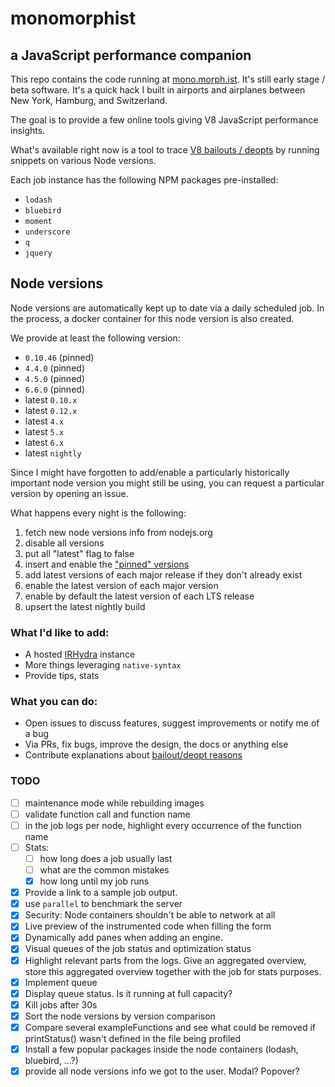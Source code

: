 # monomorphist
## a JavaScript performance companion

This repo contains the code running at [mono.morph.ist](https://mono.morph.ist). It's still early stage / beta software. It's a quick hack I built in airports and airplanes between New York, Hamburg, and Switzerland.

The goal is to provide a few online tools giving V8 JavaScript performance insights.

What's available right now is a tool to trace [V8 bailouts / deopts](http://vhf.github.io/blog/2016/01/22/chromium-chrome-v8-crankshaft-bailout-reasons/) by running snippets on various Node versions.

Each job instance has the following NPM packages pre-installed:

- `lodash`
- `bluebird`
- `moment`
- `underscore`
- `q`
- `jquery`

## Node versions

Node versions are automatically kept up to date via a daily scheduled job. In the process, a docker container for this node version is also created.

We provide at least the following version:

- `0.10.46` (pinned)
- `4.4.0` (pinned)
- `4.5.0` (pinned)
- `6.6.0` (pinned)
- latest `0.10.x`
- latest `0.12.x`
- latest `4.x`
- latest `5.x`
- latest `6.x`
- latest `nightly`

Since I might have forgotten to add/enable a particularly historically important node version you might still be using, you can request a particular version by opening an issue.

What happens every night is the following:

1. fetch new node versions info from nodejs.org
2. disable all versions
3. put all "latest" flag to false
4. insert and enable the ["pinned" versions](https://github.com/vhf/monomorphist/blob/43474419811e5b60f7900aa5cc8bf21dc1841bda/webapp/imports/api/nodes/methods.js#L22-L27)
5. add latest versions of each major release if they don't already exist
6. enable the latest version of each major version
7. enable by default the latest version of each LTS release
8. upsert the latest nightly build

### What I'd like to add:

* A hosted [IRHydra](https://github.com/mraleph/irhydra) instance
* More things leveraging `native-syntax`
* Provide tips, stats

### What you can do:

* Open issues to discuss features, suggest improvements or notify me of a bug
* Via PRs, fix bugs, improve the design, the docs or anything else
* Contribute explanations about [bailout/deopt reasons](https://github.com/vhf/v8-bailout-reasons)

### TODO

- [ ] maintenance mode while rebuilding images
- [ ] validate function call and function name
- [ ] in the job logs per node, highlight every occurrence of the function name
- [ ] Stats:
  - [ ] how long does a job usually last
  - [ ] what are the common mistakes
  - [x] how long until my job runs
- [x] Provide a link to a sample job output.
- [x] use `parallel` to benchmark the server
- [x] Security: Node containers shouldn't be able to network at all
- [x] Live preview of the instrumented code when filling the form
- [x] Dynamically add panes when adding an engine.
- [x] Visual queues of the job status and optimization status
- [x] Highlight relevant parts from the logs. Give an aggregated overview, store this aggregated overview together with the job for stats purposes.
- [x] Implement queue
- [x] Display queue status. Is it running at full capacity?
- [x] Kill jobs after 30s
- [x] Sort the node versions by version comparison
- [x] Compare several exampleFunctions and see what could be removed if printStatus() wasn't defined in the file being profiled
- [x] Install a few popular packages inside the node containers (lodash, bluebird, …?)
- [x] provide all node versions info we got to the user. Modal? Popover?
